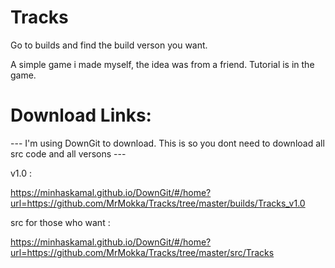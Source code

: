 # Tracks

Go to builds and find the build verson you want.

A simple game i made myself, the idea was from a friend.
Tutorial is in the game.

# Download Links:

--- I'm using DownGit to download. This is so you dont need to download all src code and all versons ---

v1.0 :

https://minhaskamal.github.io/DownGit/#/home?url=https://github.com/MrMokka/Tracks/tree/master/builds/Tracks_v1.0






src for those who want :

https://minhaskamal.github.io/DownGit/#/home?url=https://github.com/MrMokka/Tracks/tree/master/src/Tracks

